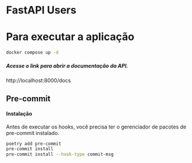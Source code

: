 # FastAPI Users

# Para executar a aplicação

```bash
docker compose up -d
```

##### Acesse o link para abrir a documentação da API.

http://localhost:8000/docs


## Pre-commit 

#### Instalação

Antes de executar os hooks, você precisa ter o gerenciador de pacotes de pre-commit instalado.

```bash
poetry add pre-commit
pre-commit install
pre-commit install --hook-type commit-msg
```


